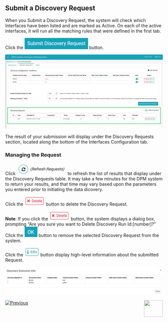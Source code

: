 ## Submit a Discovery Request

When you Submit a Discovery Request, the system will check which Interfaces have been listed and are marked as Active. On each of the active interfaces, it will run all the matching rules that were defined in the first tab.

Click the ![image](/articles/DPM/images/Figure_84_Discovery_SubmitDiscRequest.jpg) button. 

![image](/articles/DPM/images/Figure_86_Discovery_InterfacesTab_Result.jpg)

The result of your submission will display under the Discovery Requests section, located along the bottom of the Interfaces Configuration tab.

### Managing the Request

Click ![image](/articles/DPM/images/Figure_89_Discovery_Refresh.jpg) to refresh the list of results that display under the Discovery Requests table. It may take a few minutes for the DPM system to return your results, and that time may vary based upon the parameters you entered prior to initiating the data dicovery.

Click the ![image](/articles/DPM/images/ICON_Delete.jpg) button to delete the Discovery Request. 

**Note**: If you click the ![image](/articles/DPM/images/ICON_Delete.jpg) button, the system displays a dialog box, prompting “Are you sure you want to Delete Discovery Run Id:[number]?” Click the ![image](/articles/DPM/images/08_ICON_OK.png) button to remove the selected Discovery Request from the system.

Click the ![image](/articles/DPM/images/ICON_Info.jpg) button display high-level information about the submitted Request.

![image](/articles/DPM/images/Figure_90_Discovery_Info.jpg)

[![Previous](/articles/DPM/images/Previous.png)]( /articles/DPM/02_Admin_Module/15_6_Discovery_Create_New_Interface.md)[<img align="right" width="60" height="54" src="/articles/DPM/images/Next.png">](/articles/DPM/02_Admin_Module/15_8_Discovery_Results_Tab_Overview.md)
